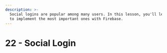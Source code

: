 ```yaml
---
description: >-
  Social logins are popular among many users. In this lesson, you'll learn how
  to implement the most important ones with Firebase.
---
```


# 22 - Social Login

